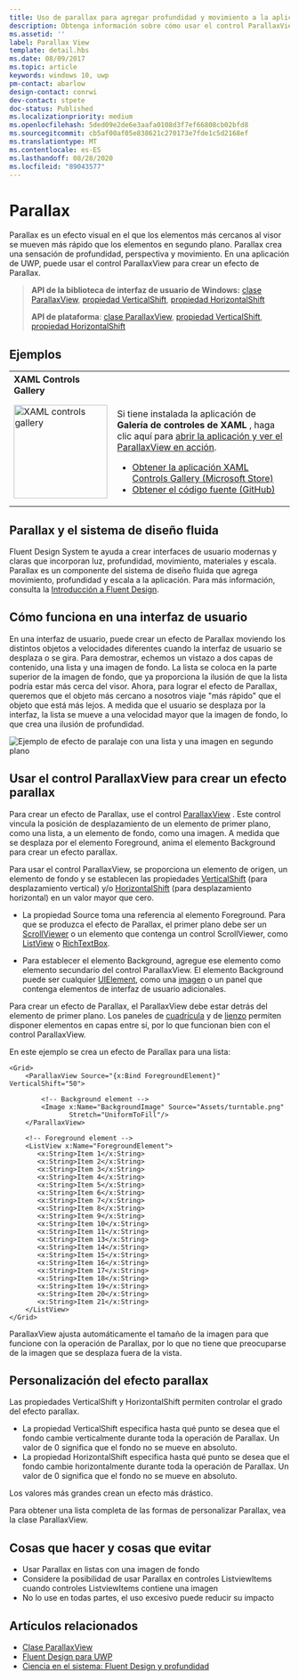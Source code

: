 ```yaml
---
title: Uso de parallax para agregar profundidad y movimiento a la aplicación
description: Obtenga información sobre cómo usar el control ParallaxView en una aplicación de UWP para crear un efecto visual en el que los elementos más cercanos al visor se muevan más rápido que los elementos en segundo plano.
ms.assetid: ''
label: Parallax View
template: detail.hbs
ms.date: 08/09/2017
ms.topic: article
keywords: windows 10, uwp
pm-contact: abarlow
design-contact: conrwi
dev-contact: stpete
doc-status: Published
ms.localizationpriority: medium
ms.openlocfilehash: 5ded09e2de6e3aafa0108d3f7ef66808cb02bfd8
ms.sourcegitcommit: cb5af00af05e838621c270173e7fde1c5d2168ef
ms.translationtype: MT
ms.contentlocale: es-ES
ms.lasthandoff: 08/28/2020
ms.locfileid: "89043577"
---
```

# <a name="parallax"></a>Parallax

Parallax es un efecto visual en el que los elementos más cercanos al visor se mueven más rápido que los elementos en segundo plano. Parallax crea una sensación de profundidad, perspectiva y movimiento. En una aplicación de UWP, puede usar el control ParallaxView para crear un efecto de Parallax.  

> **API de la biblioteca de interfaz de usuario de Windows:** [clase ParallaxView](/uwp/api/Microsoft.UI.Xaml.Controls.Parallaxview), [propiedad VerticalShift](/uwp/api/Microsoft.UI.Xaml.Controls.Parallaxview.VerticalShift), [propiedad HorizontalShift](/uwp/api/Microsoft.UI.Xaml.Controls.Parallaxview.HorizontalShift)
>
> **API de plataforma**: [clase ParallaxView](/uwp/api/Windows.UI.Xaml.Controls.Parallaxview), [propiedad VerticalShift](/uwp/api/Windows.UI.Xaml.Controls.Parallaxview.VerticalShift), [propiedad HorizontalShift](/uwp/api/Windows.UI.Xaml.Controls.Parallaxview.HorizontalShift)

## <a name="examples"></a>Ejemplos

<table>
<th align="left">XAML Controls Gallery<th>
<tr>
<td><img src="images/xaml-controls-gallery-app-icon.png" alt="XAML controls gallery" width="168"></img></td>
<td>
    <p>Si tiene instalada la aplicación de <strong style="font-weight: semi-bold">Galería de controles de XAML</strong> , haga clic aquí para <a href="xamlcontrolsgallery:/item/ParallaxView">abrir la aplicación y ver el ParallaxView en acción</a>.</p>
    <ul>
    <li><a href="https://www.microsoft.com/store/productId/9MSVH128X2ZT">Obtener la aplicación XAML Controls Gallery (Microsoft Store)</a></li>
    <li><a href="https://github.com/Microsoft/Xaml-Controls-Gallery">Obtener el código fuente (GitHub)</a></li>
    </ul>
</td>
</tr>
</table>

## <a name="parallax-and-the-fluent-design-system"></a>Parallax y el sistema de diseño fluida

 Fluent Design System te ayuda a crear interfaces de usuario modernas y claras que incorporan luz, profundidad, movimiento, materiales y escala. Parallax es un componente del sistema de diseño fluida que agrega movimiento, profundidad y escala a la aplicación. Para más información, consulta la [Introducción a Fluent Design](/windows/apps/fluent-design-system).

## <a name="how-it-works-in-a-user-interface"></a>Cómo funciona en una interfaz de usuario

En una interfaz de usuario, puede crear un efecto de Parallax moviendo los distintos objetos a velocidades diferentes cuando la interfaz de usuario se desplaza o se gira. <!-- Parallax is an important tool in adding depth to applications along with other techniques like transition animations, perspective tilt, and layering. --> Para demostrar, echemos un vistazo a dos capas de contenido, una lista y una imagen de fondo.  La lista se coloca en la parte superior de la imagen de fondo, que ya proporciona la ilusión de que la lista podría estar más cerca del visor.  Ahora, para lograr el efecto de Parallax, queremos que el objeto más cercano a nosotros viaje "más rápido" que el objeto que está más lejos.  A medida que el usuario se desplaza por la interfaz, la lista se mueve a una velocidad mayor que la imagen de fondo, lo que crea una ilusión de profundidad.

 ![Ejemplo de efecto de paralaje con una lista y una imagen en segundo plano](images/_Parallax_v2.gif)

 
## <a name="using-the-parallaxview-control-to-create-a-parallax-effect"></a>Usar el control ParallaxView para crear un efecto parallax

Para crear un efecto de Parallax, use el control [ParallaxView](https://docs.microsoft.com/uwp/api/Windows.UI.Xaml.Controls.Parallaxview) . Este control vincula la posición de desplazamiento de un elemento de primer plano, como una lista, a un elemento de fondo, como una imagen. A medida que se desplaza por el elemento Foreground, anima el elemento Background para crear un efecto parallax. 

Para usar el control ParallaxView, se proporciona un elemento de origen, un elemento de fondo y se establecen las propiedades [VerticalShift](https://docs.microsoft.com/uwp/api/Windows.UI.Xaml.Controls.Parallaxview.VerticalShift) (para desplazamiento vertical) y/o [HorizontalShift](https://docs.microsoft.com/uwp/api/Windows.UI.Xaml.Controls.Parallaxview.HorizontalShift) (para desplazamiento horizontal) en un valor mayor que cero. 
* La propiedad Source toma una referencia al elemento Foreground. Para que se produzca el efecto de Parallax, el primer plano debe ser un [ScrollViewer](https://docs.microsoft.com/uwp/api/Windows.UI.Xaml.Controls.ScrollViewer) o un elemento que contenga un control ScrollViewer, como [ListView](https://docs.microsoft.com/uwp/api/windows.ui.xaml.controls.listview) o [RichTextBox](https://docs.microsoft.com/uwp/api/Windows.UI.Xaml.Controls.RichEditBox). 

* Para establecer el elemento Background, agregue ese elemento como elemento secundario del control ParallaxView. El elemento Background puede ser cualquier [UIElement](https://docs.microsoft.com/uwp/api/windows.ui.xaml.uielement), como una [imagen](https://docs.microsoft.com/uwp/api/Windows.UI.Xaml.Controls.Image) o un panel que contenga elementos de interfaz de usuario adicionales. 

Para crear un efecto de Parallax, el ParallaxView debe estar detrás del elemento de primer plano. Los paneles de [cuadrícula](https://docs.microsoft.com/uwp/api/windows.ui.xaml.controls.grid) y de [lienzo](https://docs.microsoft.com/uwp/api/windows.ui.xaml.controls.canvas) permiten disponer elementos en capas entre sí, por lo que funcionan bien con el control ParallaxView.  

En este ejemplo se crea un efecto de Parallax para una lista:
 
```xaml
<Grid>
    <ParallaxView Source="{x:Bind ForegroundElement}" VerticalShift="50"> 
    
        <!-- Background element --> 
        <Image x:Name="BackgroundImage" Source="Assets/turntable.png"
               Stretch="UniformToFill"/>
    </ParallaxView>
    
    <!-- Foreground element -->
    <ListView x:Name="ForegroundElement">
       <x:String>Item 1</x:String> 
       <x:String>Item 2</x:String> 
       <x:String>Item 3</x:String> 
       <x:String>Item 4</x:String> 
       <x:String>Item 5</x:String>     
       <x:String>Item 6</x:String> 
       <x:String>Item 7</x:String> 
       <x:String>Item 8</x:String> 
       <x:String>Item 9</x:String> 
       <x:String>Item 10</x:String>     
       <x:String>Item 11</x:String> 
       <x:String>Item 13</x:String> 
       <x:String>Item 14</x:String> 
       <x:String>Item 15</x:String> 
       <x:String>Item 16</x:String>     
       <x:String>Item 17</x:String> 
       <x:String>Item 18</x:String> 
       <x:String>Item 19</x:String> 
       <x:String>Item 20</x:String> 
       <x:String>Item 21</x:String>        
    </ListView>
</Grid>
```    

ParallaxView ajusta automáticamente el tamaño de la imagen para que funcione con la operación de Parallax, por lo que no tiene que preocuparse de la imagen que se desplaza fuera de la vista.

## <a name="customizing-the-parallax-effect"></a>Personalización del efecto parallax 

Las propiedades VerticalShift y HorizontalShift permiten controlar el grado del efecto parallax.

* La propiedad VerticalShift especifica hasta qué punto se desea que el fondo cambie verticalmente durante toda la operación de Parallax. Un valor de 0 significa que el fondo no se mueve en absoluto.
* La propiedad HorizontalShift especifica hasta qué punto se desea que el fondo cambie horizontalmente durante toda la operación de Parallax. Un valor de 0 significa que el fondo no se mueve en absoluto.

Los valores más grandes crean un efecto más drástico. 

Para obtener una lista completa de las formas de personalizar Parallax, vea la clase ParallaxView. 

## <a name="dos-and-donts"></a>Cosas que hacer y cosas que evitar

- Usar Parallax en listas con una imagen de fondo
- Considere la posibilidad de usar Parallax en controles ListviewItems cuando controles ListviewItems contiene una imagen
- No lo use en todas partes, el uso excesivo puede reducir su impacto

## <a name="related-articles"></a>Artículos relacionados

- [Clase ParallaxView](https://docs.microsoft.com/uwp/api/Windows.UI.Xaml.Controls.Parallaxview) 
- [Fluent Design para UWP](/windows/apps/fluent-design-system)
- [Ciencia en el sistema: Fluent Design y profundidad](https://medium.com/microsoft-design/science-in-the-system-fluent-design-and-depth-fb6d0f23a53f)
